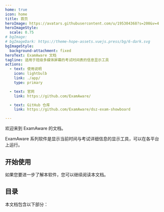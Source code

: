 ```yaml
---
home: true
icon: home
title: 首页
heroImage: https://avatars.githubusercontent.com/u/195304368?s=200&v=4
heroImageStyle:
  scale: 0.75
# bgImage: 
# bgImageDark: https://theme-hope-assets.vuejs.press/bg/6-dark.svg
bgImageStyle:
  background-attachment: fixed
heroText: ExamAware 文档
tagline: 适用于班级多媒体屏幕的考试时间表的信息显示工具
actions:
  - text: 使用说明
    icon: lightbulb
    link: ./app/
    type: primary

  - text: 官网
    link: https://github.com/ExamAware/

  - text: GitHub 仓库
    link: https://github.com/ExamAware/dsz-exam-showboard

---
```


欢迎来到 ExamAware 的文档。

ExamAware 系列软件是显示当前时间与考试详细信息的显示工具，可以在各平台上运行。

## 开始使用

<div class="vp-card-container">
  <VPCard
    title="安装与开始"
    desc="了解 ExamAware 系列的设备需求，以及如何在您的设备上安装 ExamAware。"
    link="./app/setup"
  />
</div>

如果您要进一步了解本软件，您可以继续阅读本文档。

## 目录

本文档包含以下部分：

<div class="vp-card-container">
  <VPCard
    title="桌面版应用帮助"
    desc="了解应用的基本使用方法。"
    link="./app/"
  />
  <VPCard
    title="集控和网页版应用帮助"
    desc="查看这部分文档包含了关于集控的帮助，以及网页版应用部署的教程。"
    link="./management/"
  />
</div>
